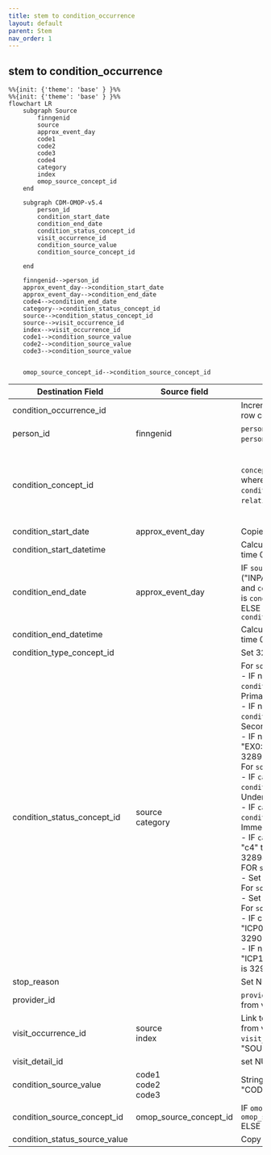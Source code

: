```yaml
---
title: stem to condition_occurrence
layout: default
parent: Stem
nav_order: 1
---
```


## stem to condition_occurrence

```mermaid
%%{init: {'theme': 'base' } }%%
%%{init: {'theme': 'base' } }%%
flowchart LR
    subgraph Source
        finngenid
        source
        approx_event_day
        code1
        code2
        code3
        code4
        category
        index
        omop_source_concept_id
    end

    subgraph CDM-OMOP-v5.4
        person_id
        condition_start_date
        condition_end_date
        condition_status_concept_id
        visit_occurrence_id
        condition_source_value
        condition_source_concept_id
        
    end

    finngenid-->person_id
    approx_event_day-->condition_start_date
    approx_event_day-->condition_end_date
    code4-->condition_end_date
    category-->condition_status_concept_id
    source-->condition_status_concept_id
    source-->visit_occurrence_id
    index-->visit_occurrence_id
    code1-->condition_source_value
    code2-->condition_source_value
    code3-->condition_source_value
    

    omop_source_concept_id-->condition_source_concept_id
```

| Destination Field | Source field | Logic | Comment field |
| --- | --- | --- | --- |
| condition_occurrence_id |  |    Incremental integer.   Unique value per each row condition_occurence. | Generated|
| person_id | finngenid | `person_id` from person table where `person_source_value` equals `finngenid` |   Calculated|
| condition_concept_id |  | `concept_id_2` from concept_relationship table where `concept_id_1` equals `condition_source_concept_id` and `relationship_id` equals "Maps to"  | Calculated <br> NOTE: IF a `condition_source_concept_id` has more than one standard mapping (`concept_id_2`), one row is added per each additional `condition_concept_id` |
| condition_start_date |  approx_event_day | Copied from `approx_event_day` | Copied |
| condition_start_datetime |   | Calculated from  `condition_start_date` with time 00:00:0000 | Calculated |
| condition_end_date | approx_event_day | IF `source` in ("INPAT","OPER_IN","OPER_OUT","OUTPAT") and `code4` is not null then `condition_end_date` is `condition_start_date` + `code4`.<br>ELSE `condition_end_date` is `condition_start_date` | Calculated |
| condition_end_datetime |  | Calculated from  `condition_end_date` with time 00:00:0000 | Calculated |
| condition_type_concept_id |  |  Set 32879  - 'Registry' for all | Calculated |
| condition_status_concept_id | source<br>category | For `source` equals "INPAT" or "OUTPAT":<br>  - IF number in `category` equals 0 then `condition_status_concept_id` is 32902-Primary diagnosis.<br>  - IF number in `category` > 1 then `condition_status_concept_id` is 32908-Secondary diagnosis.<br> - IF number in `category` equals "EX" OR "EX0:N" then `condition_status_concept_id` is 32895-Death diagnosis.<br> For `source` equals "DEATH":<br> - IF `category` equals "U" then `condition_status_concept_id` is 32911-Underlying cause of death.<br>- IF `category` equals "I" then `condition_status_concept_id` is 32897-Immediate cause of death.<br>  - IF `category` equals "c1" or "c2" or "c3" or "c4" then `condition_status_concept_id` is 32894-Contributory cause of death.<br>FOR `source` equals "REIMB":<br> - Set 32893-Confirmed diagnosis for all.<br> For `source` equals "CANC":<br> - Set 32902-Primary diagnosis for all.<br>For `source` equals "PRIM_OUT":<br> - IF code in `category` equals  "ICD0" or "ICP0" then `condition_status_concept_id` is 32902-Primary diagnosis.<br>- IF number in `category` equals "ICD1:N" OR "ICP1:N" then `condition_status_concept_id` is 32908-Secondary diagnosis. | Calculated |
| stop_reason |  | Set NULL for all | Info not available |
| provider_id |  | `provider_id` for mapped `visit_occurrence_id` from visit_occurrence table. | Calculated |
| visit_occurrence_id | source<br>index | Link to correspondent `visit_occurrence_id` from visit_occurrence table where `visit_source_value` equals "SOURCE=`source`;INDEX=`index`". | Calculated |
| visit_detail_id |  | set NULL for all | Info not available |
| condition_source_value | code1<br>code2<br>code3 | String build as "CODE1=`code1`;CODE2=`code2`;CODE3=`code3`" | Calculated |
| condition_source_concept_id | omop_source_concept_id | IF `omop_source_concept_id` is not null then `omop_source_concept_id`<br> ELSE 0 | Calculated |
| condition_status_source_value |  | Copy `category` as it is | Copied  |